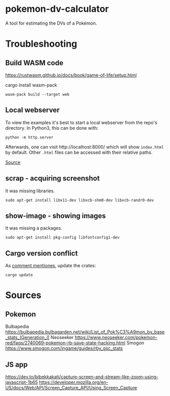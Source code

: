 # pokemon-dv-calculator
A tool for estimating the DVs of a Pokémon.


# Troubleshooting

## Build WASM code

https://rustwasm.github.io/docs/book/game-of-life/setup.html

cargo install wasm-pack

```
wasm-pack build --target web
```

## Local webserver

To view the examples it's best to start a local webserver from the repo's directory. In Python3, this can be done with:

```
python -m http.server
```

Afterwards, one can visit http://localhost:8000/ which will show `index.html` by default. Other `.html` files can be accessed with their relative paths.

[Source](https://emscripten.org/docs/getting_started/FAQ.html#faq-local-webserver)


## scrap - acquiring screenshot

It was missing libraries.
```
sudo apt-get install libx11-dev libxcb-shm0-dev libxcb-randr0-dev
```

## show-image - showing images

It was missing a packages.
```
sudo apt-get install pkg-config libfontconfig1-dev
```

## Cargo version conflict

As [comment mentiones](https://github.com/serde-rs/json/issues/409#issuecomment-362696245), update the crates:
```
cargo update
```

# Sources

## Pokemon
Bulbapedia https://bulbapedia.bulbagarden.net/wiki/List_of_Pok%C3%A9mon_by_base_stats_(Generation_I)
Neoseeker https://www.neoseeker.com/pokemon-red/faqs/2740069-pokemon-rb-save-state-hacking.html
Smogon https://www.smogon.com/ingame/guides/rby_gsc_stats

## JS app 
https://dev.to/bibekkakati/capture-screen-and-stream-like-zoom-using-javascript-1b65
https://developer.mozilla.org/en-US/docs/Web/API/Screen_Capture_API/Using_Screen_Capture
